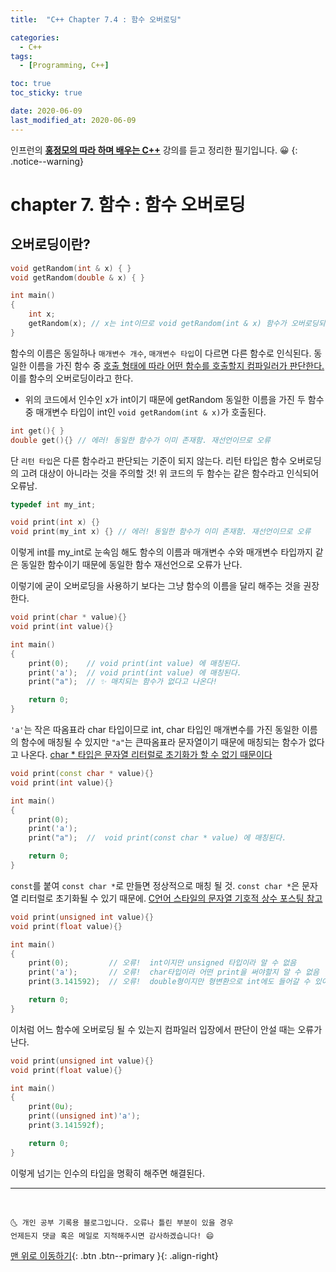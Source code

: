 ```yaml
---
title:  "C++ Chapter 7.4 : 함수 오버로딩" 

categories:
  - C++
tags:
  - [Programming, C++]

toc: true
toc_sticky: true

date: 2020-06-09
last_modified_at: 2020-06-09
---
```


인프런의 **<u>홍정모의 따라 하며 배우는 C++</u>** 강의를 듣고 정리한 필기입니다. 😀
{: .notice--warning}

# chapter 7. 함수 : 함수 오버로딩

## 오버로딩이란?

```cpp
void getRandom(int & x) { }
void getRandom(double & x) { }

int main()
{
    int x;
    getRandom(x); // x는 int이므로 void getRandom(int & x) 함수가 오버로딩되어 호출된다.
}

```

함수의 이름은 동일하나 `매개변수 개수`, `매개변수 타입`이 다르면 다른 함수로 인식된다. 동일한 이름을 가진 함수 중 <u>호출 형태에 따라 어떤 함수를 호출할지 컴파일러가 판단한다.</u> 이를 함수의 오버로딩이라고 한다. 
- 위의 코드에서 인수인 x가 int이기 때문에 getRandom 동일한 이름을 가진 두 함수 중 매개변수 타입이 int인 `void getRandom(int & x)`가 호출된다.

```cpp
int get(){ }
double get(){} // 에러! 동일한 함수가 이미 존재함. 재선언이므로 오류
```

단 `리턴 타입`은 다른 함수라고 판단되는 기준이 되지 않는다. 리턴 타입은 함수 오버로딩의 고려 대상이 아니라는 것을 주의할 것! 위 코드의 두 함수는 같은 함수라고 인식되어 오류남.

```cpp
typedef int my_int;

void print(int x) {}
void print(my_int x) {} // 에러! 동일한 함수가 이미 존재함. 재선언이므로 오류
```

이렇게 int를 my_int로 눈속임 해도 함수의 이름과 매개변수 수와 매개변수 타입까지 같은 동일한 함수이기 때문에 동일한 함수 재선언으로 오류가 난다.

이렇기에 굳이 오버로딩을 사용하기 보다는 그냥 함수의 이름을 달리 해주는 것을 권장한다. 

```cpp
void print(char * value){}
void print(int value){}

int main()
{
    print(0);    // void print(int value) 에 매칭된다.
    print('a');  // void print(int value) 에 매칭된다. 
    print("a");  // ✨ 매치되는 함수가 없다고 나온다! 

    return 0;
}
```

`'a'`는 작은 따옴표라 char 타입이므로 int, char 타입인 매개변수를 가진 동일한 이름의 함수에 매칭될 수 있지만 `"a"`는 큰따옴표라 문자열이기 때문에 매칭되는 함수가 없다고 나온다. <u> char * 타입은 문자열 리터럴로 초기화가 할 수 없기 때문이다 </u>

```cpp
void print(const char * value){}
void print(int value){}

int main()
{
    print(0);    
    print('a');   
    print("a");  //  void print(const char * value) 에 매칭된다.

    return 0;
}
```

`const`를 붙여 `const char *`로 만들면 정상적으로 매칭 될 것. `const char *`은 문자열 리터럴로 초기화될 수 있기 때문에. [C언어 스타일의 문자열 기호적 상수 포스팅 참고](https://ansohxxn.github.io/c++/chapter6-9/)


```cpp
void print(unsigned int value){}
void print(float value){}

int main()
{
    print(0);         // 오류!  int이지만 unsigned 타입이라 알 수 없음
    print('a');       // 오류!  char타입이라 어떤 print을 써야할지 알 수 없음
    print(3.141592);  // 오류!  double형이지만 형변환으로 int에도 들어갈 수 있어서 애매

    return 0;
}
```

이처럼 어느 함수에 오버로딩 될 수 있는지 컴파일러 입장에서 판단이 안설 때는 오류가 난다. 

```cpp
void print(unsigned int value){}
void print(float value){}

int main()
{
    print(0u);              
    print((unsigned int)'a');       
    print(3.141592f);  

    return 0;
}
```
이렇게 넘기는 인수의 타입을 명확히 해주면 해결된다. 

***
<br>

    🌜 개인 공부 기록용 블로그입니다. 오류나 틀린 부분이 있을 경우 
    언제든지 댓글 혹은 메일로 지적해주시면 감사하겠습니다! 😄

[맨 위로 이동하기](#){: .btn .btn--primary }{: .align-right}
